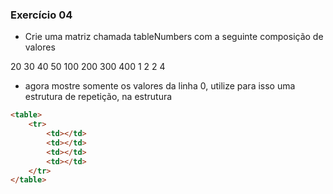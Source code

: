 ### Exercício 04

- Crie uma matriz chamada tableNumbers com a seguinte composição de valores

20 30 40 50
100 200 300 400
1 2 2 4

- agora mostre somente os valores da linha 0, utilize para isso uma estrutura de repetição, na estrutura

````HTML
<table>
    <tr>
        <td></td>
        <td></td>
        <td></td>
        <td></td>
    </tr>
</table>
````